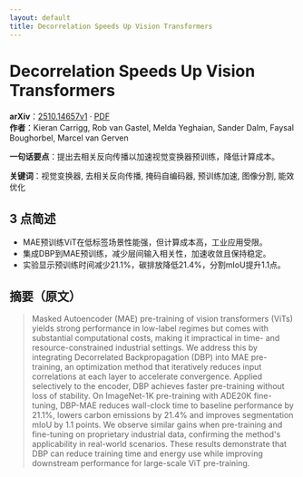 ```yaml
---
layout: default
title: Decorrelation Speeds Up Vision Transformers
---
```


# Decorrelation Speeds Up Vision Transformers
**arXiv**：[2510.14657v1](https://arxiv.org/abs/2510.14657) · [PDF](https://arxiv.org/pdf/2510.14657.pdf)  
**作者**：Kieran Carrigg, Rob van Gastel, Melda Yeghaian, Sander Dalm, Faysal Boughorbel, Marcel van Gerven  

**一句话要点**：提出去相关反向传播以加速视觉变换器预训练，降低计算成本。

**关键词**：视觉变换器, 去相关反向传播, 掩码自编码器, 预训练加速, 图像分割, 能效优化

## 3 点简述
- MAE预训练ViT在低标签场景性能强，但计算成本高，工业应用受限。
- 集成DBP到MAE预训练，减少层间输入相关性，加速收敛且保持稳定。
- 实验显示预训练时间减少21.1%，碳排放降低21.4%，分割mIoU提升1.1点。

## 摘要（原文）

> Masked Autoencoder (MAE) pre-training of vision transformers (ViTs) yields
> strong performance in low-label regimes but comes with substantial
> computational costs, making it impractical in time- and resource-constrained
> industrial settings. We address this by integrating Decorrelated
> Backpropagation (DBP) into MAE pre-training, an optimization method that
> iteratively reduces input correlations at each layer to accelerate convergence.
> Applied selectively to the encoder, DBP achieves faster pre-training without
> loss of stability. On ImageNet-1K pre-training with ADE20K fine-tuning, DBP-MAE
> reduces wall-clock time to baseline performance by 21.1%, lowers carbon
> emissions by 21.4% and improves segmentation mIoU by 1.1 points. We observe
> similar gains when pre-training and fine-tuning on proprietary industrial data,
> confirming the method's applicability in real-world scenarios. These results
> demonstrate that DBP can reduce training time and energy use while improving
> downstream performance for large-scale ViT pre-training.

